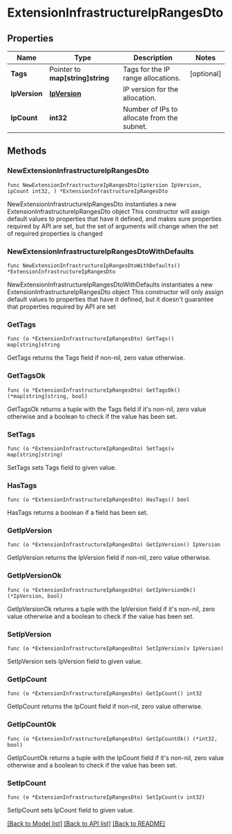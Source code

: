 # ExtensionInfrastructureIpRangesDto

## Properties

Name | Type | Description | Notes
------------ | ------------- | ------------- | -------------
**Tags** | Pointer to **map[string]string** | Tags for the IP range allocations. | [optional] 
**IpVersion** | [**IpVersion**](IpVersion.md) | IP version for the allocation. | 
**IpCount** | **int32** | Number of IPs to allocate from the subnet. | 

## Methods

### NewExtensionInfrastructureIpRangesDto

`func NewExtensionInfrastructureIpRangesDto(ipVersion IpVersion, ipCount int32, ) *ExtensionInfrastructureIpRangesDto`

NewExtensionInfrastructureIpRangesDto instantiates a new ExtensionInfrastructureIpRangesDto object
This constructor will assign default values to properties that have it defined,
and makes sure properties required by API are set, but the set of arguments
will change when the set of required properties is changed

### NewExtensionInfrastructureIpRangesDtoWithDefaults

`func NewExtensionInfrastructureIpRangesDtoWithDefaults() *ExtensionInfrastructureIpRangesDto`

NewExtensionInfrastructureIpRangesDtoWithDefaults instantiates a new ExtensionInfrastructureIpRangesDto object
This constructor will only assign default values to properties that have it defined,
but it doesn't guarantee that properties required by API are set

### GetTags

`func (o *ExtensionInfrastructureIpRangesDto) GetTags() map[string]string`

GetTags returns the Tags field if non-nil, zero value otherwise.

### GetTagsOk

`func (o *ExtensionInfrastructureIpRangesDto) GetTagsOk() (*map[string]string, bool)`

GetTagsOk returns a tuple with the Tags field if it's non-nil, zero value otherwise
and a boolean to check if the value has been set.

### SetTags

`func (o *ExtensionInfrastructureIpRangesDto) SetTags(v map[string]string)`

SetTags sets Tags field to given value.

### HasTags

`func (o *ExtensionInfrastructureIpRangesDto) HasTags() bool`

HasTags returns a boolean if a field has been set.

### GetIpVersion

`func (o *ExtensionInfrastructureIpRangesDto) GetIpVersion() IpVersion`

GetIpVersion returns the IpVersion field if non-nil, zero value otherwise.

### GetIpVersionOk

`func (o *ExtensionInfrastructureIpRangesDto) GetIpVersionOk() (*IpVersion, bool)`

GetIpVersionOk returns a tuple with the IpVersion field if it's non-nil, zero value otherwise
and a boolean to check if the value has been set.

### SetIpVersion

`func (o *ExtensionInfrastructureIpRangesDto) SetIpVersion(v IpVersion)`

SetIpVersion sets IpVersion field to given value.


### GetIpCount

`func (o *ExtensionInfrastructureIpRangesDto) GetIpCount() int32`

GetIpCount returns the IpCount field if non-nil, zero value otherwise.

### GetIpCountOk

`func (o *ExtensionInfrastructureIpRangesDto) GetIpCountOk() (*int32, bool)`

GetIpCountOk returns a tuple with the IpCount field if it's non-nil, zero value otherwise
and a boolean to check if the value has been set.

### SetIpCount

`func (o *ExtensionInfrastructureIpRangesDto) SetIpCount(v int32)`

SetIpCount sets IpCount field to given value.



[[Back to Model list]](../README.md#documentation-for-models) [[Back to API list]](../README.md#documentation-for-api-endpoints) [[Back to README]](../README.md)


